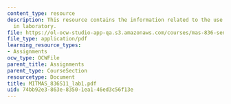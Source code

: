 ```yaml
---
content_type: resource
description: This resource contains the information related to the use of test equipments
  in laboratory.
file: https://ol-ocw-studio-app-qa.s3.amazonaws.com/courses/mas-836-sensor-technologies-for-interactive-environments-spring-2011/74bb92e3863e83501ea146ed3c56f13e_MITMAS_836S11_lab1.pdf
file_type: application/pdf
learning_resource_types:
- Assignments
ocw_type: OCWFile
parent_title: Assignments
parent_type: CourseSection
resourcetype: Document
title: MITMAS_836S11_lab1.pdf
uid: 74bb92e3-863e-8350-1ea1-46ed3c56f13e
---
```

